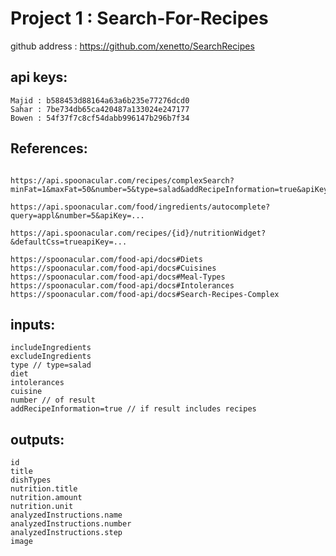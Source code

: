 # Project 1 : Search-For-Recipes
github address : https://github.com/xenetto/SearchRecipes

## api keys:
``` 
Majid : b588453d88164a63a6b235e77276dcd0
Sahar : 7be734db65ca420487a133024e247177
Bowen : 54f37f7c8cf54dabb996147b296b7f34
```

## References:
```

https://api.spoonacular.com/recipes/complexSearch?minFat=1&maxFat=50&number=5&type=salad&addRecipeInformation=true&apiKey=...

https://api.spoonacular.com/food/ingredients/autocomplete?query=appl&number=5&apiKey=...

https://api.spoonacular.com/recipes/{id}/nutritionWidget?&defaultCss=trueapiKey=...

https://spoonacular.com/food-api/docs#Diets
https://spoonacular.com/food-api/docs#Cuisines
https://spoonacular.com/food-api/docs#Meal-Types
https://spoonacular.com/food-api/docs#Intolerances
https://spoonacular.com/food-api/docs#Search-Recipes-Complex

```

## inputs:
    includeIngredients
    excludeIngredients
    type // type=salad
    diet
    intolerances
    cuisine
    number // of result
    addRecipeInformation=true // if result includes recipes

## outputs:
    id
    title
    dishTypes
    nutrition.title
    nutrition.amount
    nutrition.unit
    analyzedInstructions.name
    analyzedInstructions.number
    analyzedInstructions.step
    image
